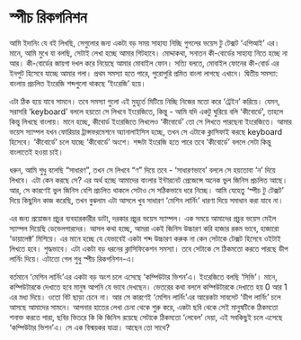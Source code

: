 # স্পীচ রিকগনিশন

আমি ইদানিং যে বই লিখছি, সেগুলোর জন্য একটা বড় সময় সাহায্য নিচ্ছি গুগলের ভয়েস টু টেক্সট ‘এপিআই’ এর। মানে, আমি মুখে যা বলছি, সেটাই লেখা হচ্ছে আমার গিটহাবে। মোদ্দাকথা, সনাতন কী-বোর্ডের সাহায্য নিতে হচ্ছে না আর। কী-বোর্ডের জায়গা দখল করে নিয়েছে আমার মোবাইল ফোন। সত্যি বলতে, মোবাইল ফোনের কী-বোর্ড এর ইনপুট হিসেবে যাচ্ছে আমার গলা। প্রথম সমস্যা হতে পারে, পুরোপুরি প্রমিত বাংলা লাগছে এখানে। দ্বিতীয় সমস্যা: বাংলায় প্রচলিত ইংরেজি শব্দগুলো থাকছে ‘ইংরেজি’ হয়ে।

এটা ঠিক হয়ে যাবে সামনে। তবে সমস্যা গুলো এই মুহূর্তে মিটিয়ে নিচ্ছি নিজের মতো করে ‘ট্রেইন’ করিয়ে। যেমন, সরাসরি ‘keyboard’ বললে হয়তো সে লিখবে ইংরেজিতে, কিন্তু - আমি যদি একটু ঘুরিয়ে বলি ‘কীবোর্ডে’, তাহলে কিন্তু লিখছে বাংলায়। মানে হচ্ছে, কীবোর্ড ইংরেজিতে লিখলেও ‘কীবোর্ডে’ তো সে লিখতে পারছেনা ইংরেজিতে। আমার ভয়েস স্যাম্পল যখন ফোরিয়ার ট্রান্সফরমেশনে অ্যানালাইসিস হচ্ছে, তখন সে এটাকে ক্লাসিফাই করছে keyboard হিসেবে। ‘কীবোর্ডে’ চলে যাচ্ছে ‘কীবোর্ডে’ অংশে। শব্দটা ইংরেজি হতে পারে তবে ‘কীবোর্ডে’ বললে সেটা কিন্তু বাংলাতেই হওয়া চাই।

ধরুন, আমি শুধু বলেছি “সাধারণ”, তখন সে লিখবে “ণ” দিয়ে তবে - ‘সাধারণভাবে’ বললে সে হয়তোবা ‘ন’ দিয়ে লিখবে। এটা কেন করছে সে? এর অর্থ হচ্ছে আমাদের বাংলার ইন্টারনেট প্রেজেন্সে অনেক ভুল জিনিস প্রচলিত আছে। আর, সে কারণেই ভুল জিনিস বেশি প্রচলিত থাকলে সেটাও সে সঠিকভাবে ধরে নিচ্ছে। আমি যেহেতু ‘স্পীচ টু টেক্সট’ দিয়ে কিছুদিন কাজ করেছি, তখন বুঝলাম এটা আসলে খুব সাধারণ ‘মেশিন লার্নিং’ ধারণা দিয়ে সমাধান করা যাবে না।

এর জন্য প্রয়োজন প্রচুর ব্যবহারকারীর ডাটা, দরকার প্রচুর ভয়েস স্যাম্পল। এক সময়ে আমাদের প্রচুর ভয়েস মেইল স্যাম্পল দিয়েছি ডেভেলপারদের। আসল কথা হচ্ছে, আমরা একই জিনিস উচ্চারণ করি হাজার রকম ভাবে, হাজারো ‘ডায়ালেক্ট’ মিশিয়ে। এর মানে হচ্ছে যে যেভাবেই একটা শব্দ উচ্চারণ করুক না কেন সেটাকে টেক্সট হিসেবে ওইটাই লিখতে হবে। শুদ্ধভাবে। এটা একটা বড় ধরনের ক্লাসিফিকেশন সমস্যা। তবে সেটাকে সে ঠিকমতো করতে পারছে ডীপ লার্নিং দিয়ে। এটাতো গেল শুধু স্পীচ রিকগনিশন-এ।

বর্তমানে ‘মেশিন লার্নিং’এর একটা বড় অংশ চলে এসেছে ‘কম্পিউটার ভিশন’এ। ইংরেজিতে বলছি ‘সিভি’। মানে, কম্পিউটারকে দেখাতে হবে মানুষ আপনি যে ভাবে দেখছেন। ভেতরের কথা বললে কম্পিউটারকে দেখাতে হয় 0 আর 1 এর মধ্য দিয়ে। ওতো বিট ছাড়া চেনে না। আর সে কারণেই ‘মেশিন লার্নিং’এর আরেকটা সাবসেট ‘ডীপ লার্নিং’ চলে আসছে আমাদের সামনে। আপনার হাতের লেখা চেনা থেকে শুরু করে, একটা ছবি থেকে সেই মানুষটিকে ঠিকমতো শনাক্ত করতে পারা, ছবির ভিতরে কি কি জিনিস রয়েছে সেটাকে ঠিকমতো ‘লেবেল’ দেয়া, এই সবকিছুই চলে এসেছে ‘কম্পিউটার ভিশন’এ। সে এক বিস্ময়কর যাত্রা। আছেন তো সাথে?

